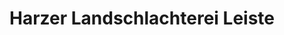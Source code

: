 ---
title: "Harzer Landschlachterei Leiste"
url: /bad-harzburg/harzer-landschlachterei-leiste/
shop: Metzgerei
---